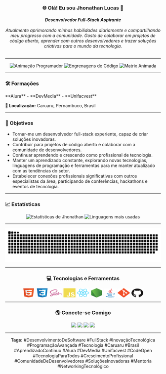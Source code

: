 <h3 align="center">🌐 Olá! Eu sou Jhonathan Lucas 👋</h3>

<h6 align="center">
  <strong>Desenvolvedor Full-Stack Aspirante</strong><br><br>
  Atualmente aprimorando minhas habilidades diariamente e compartilhando meu progresso com a comunidade. Gosto de colaborar em projetos de código aberto, aprender com outros desenvolvedores e trazer soluções criativas para o mundo da tecnologia.
</h6>

---

<div align="center">
  <img src="https://media.giphy.com/media/qgQUggAC3Pfv687qPC/giphy.gif" alt="Animação Programador" width="200" height="200"  />
  <img src="https://media.giphy.com/media/26tn33aiTi1jkl6H6/giphy.gif" alt="Engrenagens de Código" width="200" height="200"  />
  <img src="https://media.giphy.com/media/L8K62iTDkzGX6/giphy.gif" alt="Matrix Animada" width="300" height="200" />
</div>

---

### 🛠 **Formações**
<span aling="center" font="bold">
  **Alura** - **DevMedia** - **Unifacvest**
</span>

**📍 Localização:** Caruaru, Pernambuco, Brasil

---

### 🎯 **Objetivos**
- Tornar-me um desenvolvedor full-stack experiente, capaz de criar soluções inovadoras.
- Contribuir para projetos de código aberto e colaborar com a comunidade de desenvolvedores.
- Continuar aprendendo e crescendo como profissional de tecnologia.
- Manter um aprendizado constante, explorando novas tecnologias, linguagens de programação e ferramentas para me manter atualizado com as tendências do setor.
- Estabelecer conexões profissionais significativas com outros especialistas da área, participando de conferências, hackathons e eventos de tecnologia.

---

### 📈 **Estatísticas**
<div align="center">
  <picture>
    <source media="(max-width: 400px)" srcset="https://github-readme-stats.vercel.app/api/top-langs/?username=jh0n4th4n&layout=compact&langs_count=6&theme=dracula">
    <img height="180em" src="https://github-readme-stats.vercel.app/api?username=jh0n4th4n&show_icons=true&theme=dracula&include_all_commits=true&count_private=true" alt="Estatísticas de Jhonathan" />
    </picture>
    <picture>
    <source media="(max-width: 600px)" srcset="https://github-readme-stats.vercel.app/api?username=jh0n4th4n&show_icons=true&theme=dracula">
    <img height="180em" src="https://github-readme-stats.vercel.app/api/top-langs/?username=jh0n4th4n&layout=compact&langs_count=8&theme=dracula" alt="Linguagens mais usadas" />
  </picture>
  <br>

 ---


<div align="center">
  <img src="https://github.com/Platane/snk/raw/output/github-contribution-grid-snake.svg" />
</div>


---


### 💻 **Tecnologias e Ferramentas**
<div align="center">
  <img align="center" alt="HTML" height="30" width="40" src="https://raw.githubusercontent.com/devicons/devicon/master/icons/html5/html5-original.svg">
  <img align="center" alt="CSS" height="30" width="40" src="https://raw.githubusercontent.com/devicons/devicon/master/icons/css3/css3-original.svg">
  <img align="center" alt="SASS" height="30" width="40" src="https://raw.githubusercontent.com/devicons/devicon/master/icons/sass/sass-original.svg">
  <img align="center" alt="JavaScript" height="30" width="40" src="https://raw.githubusercontent.com/devicons/devicon/master/icons/javascript/javascript-plain.svg">
  <img align="center" alt="React" height="30" width="40" src="https://raw.githubusercontent.com/devicons/devicon/master/icons/react/react-original.svg">
  <img align="center" alt="Node.js" height="30" width="40" src="https://raw.githubusercontent.com/devicons/devicon/master/icons/nodejs/nodejs-original.svg">
  <img align="center" alt="Java" height="30" width="40" src="https://raw.githubusercontent.com/devicons/devicon/master/icons/java/java-original.svg">
  <img align="center" alt="Git" height="30" width="40" src="https://raw.githubusercontent.com/devicons/devicon/master/icons/git/git-original.svg">
  <img align="center" alt="GitHub" height="30" width="40" src="https://raw.githubusercontent.com/devicons/devicon/master/icons/github/github-original.svg">
</div>

---

### 🌎 **Conecte-se Comigo**
<div align="center">
  <a href="https://instagram.com/jh0n4th4n_jh0n" target="_blank"><img src="https://img.shields.io/badge/-Instagram-%23E4405F?style=for-the-badge&logo=instagram&logoColor=white" target="_blank"></a>
  <a href="mailto:jhonathanlucas10x@gmail.com"><img src="https://img.shields.io/badge/-Gmail-%23333?style=for-the-badge&logo=gmail&logoColor=white" target="_blank"></a>
  <a href="https://www.linkedin.com/in/jhonathan-lucas-128003a9" target="_blank"><img src="https://img.shields.io/badge/-LinkedIn-%230077B5?style=for-the-badge&logo=linkedin&logoColor=white" target="_blank"></a>
  <a href="https://wa.me/+5581982555501" target="_blank"><img src="https://img.shields.io/badge/-WhatsApp-%25D564?style=for-the-badge&logo=whatsapp&logoColor=white" target="_blank"></a>
</div>

---

**Tags:** #DesenvolvimentoDeSoftware #FullStack #InovaçãoTecnológica #ProgramaçãoAvançada #Tecnologia #Caruaru #Brasil #AprendizadoContínuo #Alura #DevMedia #Unifacvest #CodeOpen #TecnologiaParaTodos #CrescimentoProfissional #ComunidadeDeDesenvolvedores #SoluçõesInovadoras #Mentoria #NetworkingTecnológico
